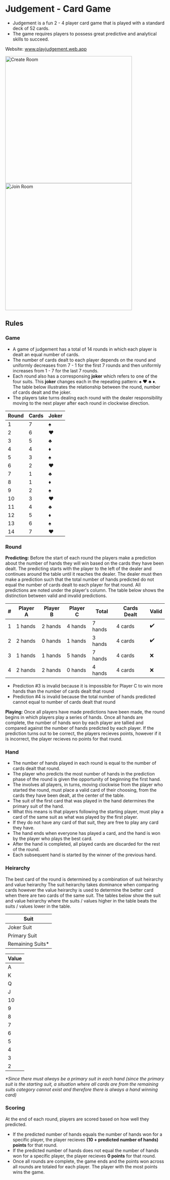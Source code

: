 # Judgement - Card Game
- Judgement is a fun 2 - 4 player card game that is played with a standard deck of 52 cards. 
- The game requires players to possess great predictive and analytical skills to succeed.

Website: www.playjudgement.web.app

<p>
  <img width="400" alt="Create Room" src="https://user-images.githubusercontent.com/35095726/91213603-79bb0400-e72f-11ea-8e2a-c484ba806482.png">
  <img width="400" alt="Join Room" src="https://user-images.githubusercontent.com/35095726/91213826-cbfc2500-e72f-11ea-8434-fc22fed19490.png">
</p>


## Rules
### Game
- A game of judgement has a total of 14 rounds in which each player is dealt an equal number of cards. 
- The number of cards dealt to each player depends on the round and uniformly decreases from 7 - 1 for the first 7 rounds and then uniformly increases from 1 - 7 for the last 7 rounds. 
- Each round also has a corresponsing **joker** which refers to one of the four suits. This **joker** changes each in the repeating pattern: :spades: :hearts: :clubs: :diamonds:. The table below illustrates the relationship between the round, number of cards dealt and the joker. 
- The players take turns dealing each round with the dealer responsibility moving to the next player after each round in clockwise direction.

| Round | Cards | Joker |
| ----------- | ----------- | ----------- |
| 1 | 7 | :spades: |
| 2 | 6 | :hearts: |
| 3 | 5 | :clubs: |
| 4 | 4 | :diamonds: |
| 5 | 3 | :spades: |
| 6 | 2 | :hearts: |
| 7 | 1 | :clubs: |
| 8 | 1 | :diamonds: |
| 9 | 2 | :spades: |
| 10 | 3 | :hearts: |
| 11 | 4 | :clubs: |
| 12 | 5 | :diamonds: |
| 13 | 6 | :spades: |
| 14 | 7 | :hearts: |

### Round
**Predicting:**
Before the start of each round the players make a prediction about the number of hands they will win based on the cards they have been dealt. The predicting starts with the player to the left of the dealer and continues around the table until it reaches the dealer. The dealer must then make a prediction such that the total number of hands predicted do not equal the number of cards dealt to each player for that round. All predictions are noted under the player's column. The table below shows the distinction between valid and invalid predictions. 

| # | Player A | Player B | Player C | Total | Cards Dealt | Valid |
| - | ----------- | ----------- | ----------- | ----------- | ----------- | ----------- |
| 1 | 1 hands | 2 hands | 4 hands | 7 hands | 4 cards | :heavy_check_mark: |
| 2 | 2 hands | 0 hands | 1 hands | 3 hands | 4 cards | :heavy_check_mark: |
| 3 | 1 hands | 1 hands | 5 hands | 7 hands | 4 cards | :x: | 
| 4 | 2 hands | 2 hands | 0 hands | 4 hands | 4 cards | :x: | 

- Prediction #3 is invalid because it is impossible for Player C to win more hands than the number of cards dealt that round
- Prediction #4 is invalid because the total number of hands predicted cannot equal to number of cards dealt that round

**Playing:**
Once all players have made predictions have been made, the round begins in which players play a series of hands. Once all hands are complete, the number of hands won by each player are tallied and compared against the number of hands predicted by each player. If the prediction turns out to be correct, the players recieves points, however if it is incorrect, the player recieves no points for that round.

### Hand
- The number of hands played in each round is equal to the number of cards dealt that round. 
- The player who predicts the most number of hands in the prediction phase of the round is given the opportunity of beginning the first hand. 
- The involves all players, in turns, moving clockwise from the player who started the round, must place a valid card of their choosing, from the cards they have been dealt, at the center of the table. 
- The suit of the first card that was played in the hand determines the primary suit of the hand. 
- What this means is that players following the starting player, must play a card of the same suit as what was played by the first player. 
- If they do not have any card of that suit, they are free to play any card they have. 
- The hand ends when everyone has played a card, and the hand is won by the player who plays the best card. 
- After the hand is completed, all played cards are discarded for the rest of the round. 
- Each subsequent hand is started by the winner of the previous hand.

### Heirarchy
The best card of the round is determined by a combination of suit heirarchy and value heirarchy
The suit heirarchy takes dominance when comparing cards however the value heirarchy is used to determine the better card when there are two cards of the same suit.
The tables below show the suit and value heirarchy where the suits / values higher in the table beats the suits / values lower in the table.

| Suit |  
| ----- |
| Joker Suit |
| Primary Suit |
| Remaining Suits* |

| Value |  
| ----- |
| A |
| K |
| Q | 
| J | 
| 10 |
| 9 |
| 8 | 
| 7 | 
| 6 |
| 5 |
| 4 | 
| 3 | 
| 2 |

*\*Since there must always be a primary suit in each hand (since the primary suit is the starting suit, a situation where all cards are from the remaining suits category cannot exist and therefore there is always a hand winning card)*

### Scoring
At the end of each round, players are scored based on how well they predicted. 
- If the predicted number of hands equals the number of hands won for a specific player, the player recieves **(10 + predicted number of hands) points** for that round. 
- If the predicted number of hands does not equal the number of hands won for a specific player, the player recieves **0 points** for that round.
- Once all rounds are complete, the game ends and the points won across all rounds are totaled for each player. The player with the most points wins the game.
